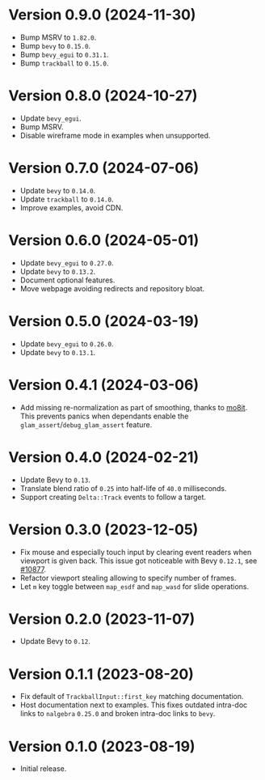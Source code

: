 # Version 0.9.0 (2024-11-30)

  * Bump MSRV to `1.82.0`.
  * Bump `bevy` to `0.15.0`.
  * Bump `bevy_egui` to `0.31.1`.
  * Bump `trackball` to `0.15.0`.

# Version 0.8.0 (2024-10-27)

  * Update `bevy_egui`.
  * Bump MSRV.
  * Disable wireframe mode in examples when unsupported.

# Version 0.7.0 (2024-07-06)

  * Update `bevy` to `0.14.0`.
  * Update `trackball` to `0.14.0`.
  * Improve examples, avoid CDN.

# Version 0.6.0 (2024-05-01)

  * Update `bevy_egui` to `0.27.0`.
  * Update `bevy` to `0.13.2`.
  * Document optional features.
  * Move webpage avoiding redirects and repository bloat.

# Version 0.5.0 (2024-03-19)

  * Update `bevy_egui` to `0.26.0`.
  * Update `bevy` to `0.13.1`.

# Version 0.4.1 (2024-03-06)

  * Add missing re-normalization as part of smoothing, thanks to [mo8it](https://github.com/mo8it).
    This prevents panics when dependants enable the `glam_assert`/`debug_glam_assert` feature.

# Version 0.4.0 (2024-02-21)

  * Update Bevy to `0.13`.
  * Translate blend ratio of `0.25` into half-life of `40.0` milliseconds.
  * Support creating `Delta::Track` events to follow a target.

# Version 0.3.0 (2023-12-05)

  * Fix mouse and especially touch input by clearing event readers when viewport
    is given back. This issue got noticeable with Bevy `0.12.1`, see [#10877].
  * Refactor viewport stealing allowing to specify number of frames.
  * Let `m` key toggle between `map_esdf` and `map_wasd` for slide operations.

[#10877]: https://github.com/bevyengine/bevy/issues/10877

# Version 0.2.0 (2023-11-07)

  * Update Bevy to `0.12`.

# Version 0.1.1 (2023-08-20)

  * Fix default of `TrackballInput::first_key` matching documentation.
  * Host documentation next to examples. This fixes outdated intra-doc links to `nalgebra` `0.25.0`
    and broken intra-doc links to `bevy`.

# Version 0.1.0 (2023-08-19)

  * Initial release.
